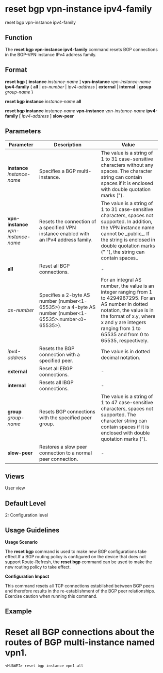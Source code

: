 reset bgp vpn-instance ipv4-family
==================================

reset bgp vpn-instance ipv4-family

Function
--------



The **reset bgp vpn-instance ipv4-family** command resets BGP connections in the BGP-VPN instance IPv4 address family.




Format
------

**reset bgp** [ **instance** *instance-name* ] **vpn-instance** *vpn-instance-name* **ipv4-family** { **all** | *as-number* | *ipv4-address* | **external** | **internal** | **group** *group-name* }

**reset bgp instance** *instance-name* **all**

**reset bgp instance** *instance-name* **vpn-instance** *vpn-instance-name* **ipv4-family** [ *ipv4-address* ] **slow-peer**


Parameters
----------

| Parameter | Description | Value |
| --- | --- | --- |
| **instance** *instance-name* | Specifies a BGP multi-instance. | The value is a string of 1 to 31 case-sensitive characters without any spaces. The character string can contain spaces if it is enclosed with double quotation marks ("). |
| **vpn-instance** *vpn-instance-name* | Resets the connection of a specified VPN instance enabled with an IPv4 address family. | The value is a string of 1 to 31 case-sensitive characters, spaces not supported. In addition, the VPN instance name cannot be \_public\_. If the string is enclosed in double quotation marks (" "), the string can contain spaces.. |
| **all** | Reset all BGP connections. | - |
| *as-number* | Specifies a 2-byte AS number (number<1-65535>) or a 4-byte AS number (number<1-65535>.number<0-65535>). | For an integral AS number, the value is an integer ranging from 1 to 4294967295.  For an AS number in dotted notation, the value is in the format of x.y, where x and y are integers ranging from 1 to 65535 and from 0 to 65535, respectively. |
| *ipv4-address* | Resets the BGP connection with a specified peer. | The value is in dotted decimal notation. |
| **external** | Reset all EBGP connections. | - |
| **internal** | Resets all IBGP connections. | - |
| **group** *group-name* | Resets BGP connections with the specified peer group. | The value is a string of 1 to 47 case-sensitive characters, spaces not supported. The character string can contain spaces if it is enclosed with double quotation marks ("). |
| **slow-peer** | Restores a slow peer connection to a normal peer connection. | - |



Views
-----

User view


Default Level
-------------

2: Configuration level


Usage Guidelines
----------------

**Usage Scenario**



The **reset bgp** command is used to make new BGP configurations take effect.If a BGP routing policy is configured on the device that does not support Route-Refresh, the **reset bgp** command can be used to make the new routing policy to take effect.



**Configuration Impact**



This command resets all TCP connections established between BGP peers and therefore results in the re-establishment of the BGP peer relationships. Exercise caution when running this command.




Example
-------

# Reset all BGP connections about the routes of BGP multi-instance named vpn1.
```
<HUAWEI> reset bgp instance vpn1 all

```